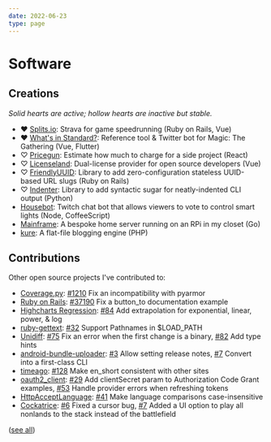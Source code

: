 ```yaml
---
date: 2022-06-23
type: page
---
```


# Software

## Creations

<i>Solid hearts are active; hollow hearts are inactive but stable.</i>

- ♥ [Splits.io](https://splits.io): Strava for game speedrunning (Ruby on Rails, Vue)
- ♥ [What's in Standard?](https://whatsinstandard.com): Reference tool & Twitter
  bot for Magic: The Gathering (Vue, Flutter)
- ♡ [Pricegun](https://pricegun.twos.dev): Estimate how much to charge for a
  side project (React)
- ♡ [Licenseland](https://license.land): Dual-license provider for open source
  developers (Vue)
- ♡ [FriendlyUUID](https://github.com/glacials/friendly_uuid): Library to add
  zero-configuration stateless UUID-based URL slugs (Ruby on Rails)
- ♡ [Indenter](https://github.com/glacials/indenter): Library to add syntactic
  sugar for neatly-indented CLI output (Python)
- [Housebot](https://github.com/glacials/housebot): Twitch chat bot that allows
  viewers to vote to control smart lights (Node, CoffeeScript)
- [Mainframe](https://github.com/glacials/mainframe): A bespoke home server running on an RPi in my closet (Go)
- [kure](https://github.com/glacials/kure): A flat-file blogging engine (PHP)

## Contributions

Other open source projects I've contributed to:

- [Coverage.py](https://github.com/nedbat/coveragepy):
  [#1210](https://github.com/nedbat/coveragepy/pull/1210) Fix an incompatibility with pyarmor
- [Ruby on Rails](https://github.com/rails/rails/pull/37190):
  [#37190](https://github.com/rails/rails/pull/37190) Fix a button_to documentation example
- [Highcharts Regression](https://github.com/streamlinesocial/highcharts-regression):
  [#84](https://github.com/streamlinesocial/highcharts-regression/pull/84) Add extrapolation for exponential, linear, power, & log
- [ruby-gettext](https://github.com/ruby-gettext/gettext):
  [#32](https://github.com/ruby-gettext/gettext/pull/32) Support Pathnames in $LOAD_PATH
- [Unidiff](https://github.com/matiasb/python-unidiff):
  [#75](https://github.com/matiasb/python-unidiff/pull/75) Fix an error when the first change is a binary,
  [#82](https://github.com/matiasb/python-unidiff/pull/82) Add type hints
- [android-bundle-uploader](https://github.com/german1608/android-bundle-uploader):
  [#3](https://github.com/german1608/android-bundle-uploader/pull/3) Allow setting release notes,
  [#7](https://github.com/german1608/android-bundle-uploader/pull/7) Convert into a first-class CLI
- [timeago](https://github.com/andresaraujo/timeago.dart):
  [#128](https://github.com/andresaraujo/timeago.dart/pull/128) Make en_short
  consistent with other sites
- [oauth2_client](https://github.com/teranetsrl/oauth2_client):
  [#29](https://github.com/teranetsrl/oauth2_client/pull/29) Add clientSecret param to Authorization Code Grant examples,
  [#53](https://github.com/teranetsrl/oauth2_client/pull/53) Handle provider
  errors when refreshing tokens
- [HttpAcceptLanguage](https://github.com/iain/http_accept_language):
  [#41](https://github.com/iain/http_accept_language/pull/41) Make language comparisons case-insensitive
- [Cockatrice](https://github.com/Cockatrice/Cockatrice):
  [#6](https://github.com/Cockatrice/Cockatrice/pull/6) Fixed a cursor bug,
  [#7](https://github.com/Cockatrice/Cockatrice/pull/7) Added a UI option to play all nonlands to the stack instead of the battlefield

([see all](https://github.com/search?o=desc&q=is%3Apr+author%3Aglacials+archived%3Afalse+is%3Aclosed+-user%3Ayourbase+-user%3Aglacials+&s=created&type=Issues))
